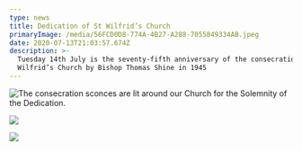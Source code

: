 ```yaml
---
type: news
title: Dedication of St Wilfrid’s Church
primaryImage: /media/56FCD0D8-774A-4B27-A288-7055849334AB.jpeg
date: 2020-07-13T21:03:57.674Z
description: >-
  Tuesday 14th July is the seventy-fifth anniversary of the consecration of St
  Wilfrid’s Church by Bishop Thomas Shine in 1945
---
```



![](/media/E82E8CBE-E26F-459C-9BF2-C9C3BDD8679D.jpeg "The consecration sconces are lit around our Church for the Solemnity of the Dedication.")



![](/media/269691B1-80FB-4B3D-9F06-58763AC52D60.jpeg)

![](/media/19AD3E96-6C3F-43F8-9CBD-D78CD5EF20BC.jpeg)
